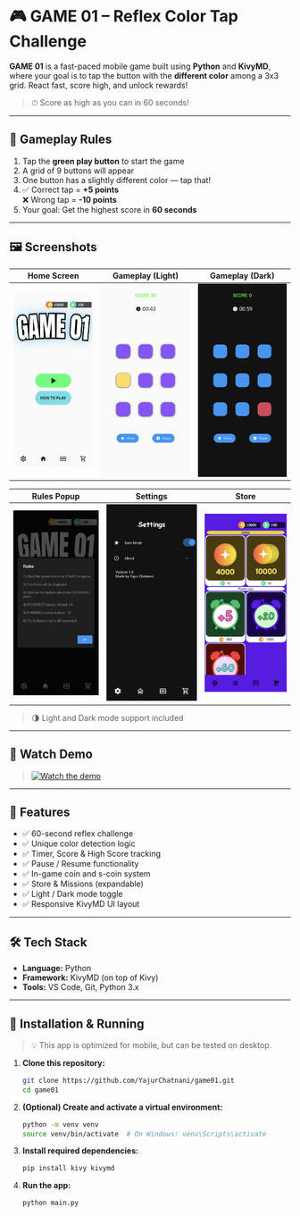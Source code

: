 # 🎮 GAME 01 – Reflex Color Tap Challenge

**GAME 01** is a fast-paced mobile game built using **Python** and **KivyMD**, where your goal is to tap the button with the **different color** among a 3x3 grid. React fast, score high, and unlock rewards!

> ⏱ Score as high as you can in 60 seconds!

---

## 🧠 Gameplay Rules

1. Tap the **green play button** to start the game  
2. A grid of 9 buttons will appear  
3. One button has a slightly different color — tap that!  
4. ✅ Correct tap = **+5 points**  
   ❌ Wrong tap = **-10 points**  
5. Your goal: Get the highest score in **60 seconds**

---

## 🖼️ Screenshots

| Home Screen | Gameplay (Light) | Gameplay (Dark) |
|-------------|------------------|-----------------|
| ![Home Screen](screenshots/home_screen.jpg) | ![Gameplay Light](screenshots/gameplay_screen.jpg) | ![Gameplay Dark](screenshots/alt_gameplay_theme.jpg) |

| Rules Popup | Settings | Store |
|-------------|----------|--------|
| ![Rules](screenshots/rules_popup.jpg) | ![Settings](screenshots/settings_screen.jpg) | ![Store](screenshots/store_screen.jpg) |

> 🌗 Light and Dark mode support included

---

## 🎥 Watch Demo

> [![Watch the demo](https://img.youtube.com/vi/5eTq8zv1KKw?si=FChnyr47CWxNvEFS/0.jpg)](https://youtube.com/shorts/5eTq8zv1KKw?si=FChnyr47CWxNvEFS)


---

## 🚀 Features

- ✅ 60-second reflex challenge
- ✅ Unique color detection logic
- ✅ Timer, Score & High Score tracking
- ✅ Pause / Resume functionality
- ✅ In-game coin and s-coin system
- ✅ Store & Missions (expandable)
- ✅ Light / Dark mode toggle
- ✅ Responsive KivyMD UI layout

---

## 🛠️ Tech Stack

- **Language:** Python  
- **Framework:** KivyMD (on top of Kivy)  
- **Tools:** VS Code, Git, Python 3.x

---

## 📂 Installation & Running

> 💡 This app is optimized for mobile, but can be tested on desktop.

1. **Clone this repository:**
   ```bash
   git clone https://github.com/YajurChatnani/game01.git
   cd game01
   
2. **(Optional) Create and activate a virtual environment:**
   ```bash
   python -m venv venv
   source venv/bin/activate  # On Windows: venv\Scripts\activate

3. **Install required dependencies:**
   ```bash
   pip install kivy kivymd

4. **Run the app:**
   ```bash
   python main.py

